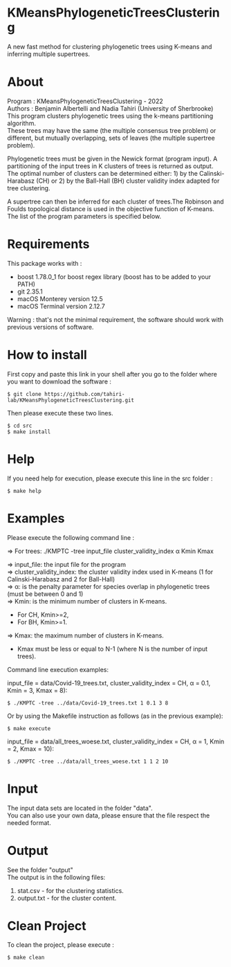 # KMeansPhylogeneticTreesClustering
A new fast method for clustering phylogenetic trees using K-means and inferring multiple supertrees.

# About
Program   : KMeansPhylogeneticTreesClustering - 2022  
Authors   : Benjamin Albertelli and Nadia Tahiri (University of Sherbrooke)  
This program clusters phylogenetic trees using the k-means partitioning algorithm.  
These trees may have the same (the multiple consensus tree problem) or different, but mutually overlapping, sets of leaves (the multiple supertree problem).
    
Phylogenetic trees must be given in the Newick format (program input). A partitioning of the input trees in K clusters of trees is returned as output. 
The optimal number of clusters can be determined either:
     1) by the Calinski-Harabasz (CH) or 
     2) by the Ball-Hall (BH) cluster validity index adapted for tree clustering.

A supertree can then be inferred for each cluster of trees.The Robinson and Foulds topological distance is used in the objective function of K-means.
The list of the program parameters is specified below.

# Requirements
This package works with : 

- boost 1.78.0_1 for boost regex library (boost has to be added to your PATH)
- git 2.35.1
- macOS Monterey version 12.5
- macOS Terminal version 2.12.7

Warning : that's not the minimal requirement, the software should work with previous versions of software.

# How to install
First copy and paste this link in your shell after you go to the folder where you want to download the software :

    $ git clone https://github.com/tahiri-lab/KMeansPhylogeneticTreesClustering.git

Then please execute these two lines.

    $ cd src
    $ make install


# Help
If you need help for execution, please execute this line in the src folder :

    $ make help

# Examples

Please execute the following command line :  

=> For trees: ./KMPTC -tree input_file cluster_validity_index α Kmin Kmax

=> input_file: the input file for the program  
=> cluster_validity_index: the cluster validity index used in K-means (1 for Calinski-Harabasz and 2 for Ball-Hall)  
=> α: is the penalty parameter for species overlap in phylogenetic trees (must be between 0 and 1)  
=> Kmin: is the minimum number of clusters in K-means.  
- For CH, Kmin>=2,  
- For BH, Kmin>=1.   
  
=> Kmax: the maximum number of clusters in K-means.  
- Kmax must be less or equal to N-1 (where N is the number of input trees).

Command line execution examples:

input_file = data/Covid-19_trees.txt, cluster_validity_index = CH, α = 0.1, Kmin = 3, Kmax = 8):

    $ ./KMPTC -tree ../data/Covid-19_trees.txt 1 0.1 3 8
    
Or by using the Makefile instruction as follows (as in the previous example):

    $ make execute
        
input_file = data/all_trees_woese.txt, cluster_validity_index = CH, α = 1, Kmin = 2, Kmax = 10):

    $ ./KMPTC -tree ../data/all_trees_woese.txt 1 1 2 10

# Input
The input data sets are located in the folder "data".  
You can also use your own data, please ensure that the file respect the needed format.

# Output
See the folder "output"  
The output is in the following files:  
1) stat.csv - for the clustering statistics.  
2) output.txt - for the cluster content.

# Clean Project

To clean the project, please execute :

    $ make clean
